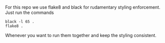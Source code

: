 For this repo we use flake8 and black for rudamentary styling enforcement. Just run the commands

```
black -l 65 .
flake8 .
```

Whenever you want to run them together and keep the styling consistent.